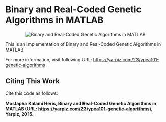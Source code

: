 # Binary and Real-Coded Genetic Algorithms in MATLAB

<p align="center">
    <img src="https://yarpiz.com/wp-content/uploads/2015/09/ypea101-genetic-algorithms.jpg" alt="Binary and Real-Coded Genetic Algorithms in MATLAB">
</p>

This is an implementation of Binary and Real-Coded Genetic Algorithms in MATLAB.

For more information, visit following URL:
https://yarpiz.com/23/ypea101-genetic-algorithms

## Citing This Work
Cite this code as follows:

**Mostapha Kalami Heris, Binary and Real-Coded Genetic Algorithms in MATLAB (URL: https://yarpiz.com/23/ypea101-genetic-algorithms), Yarpiz, 2015.**
